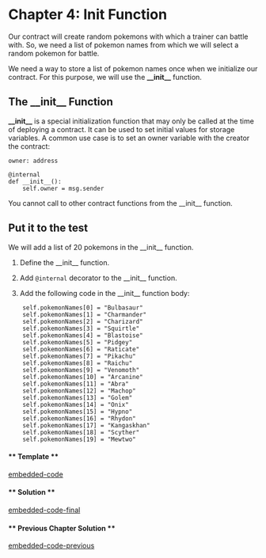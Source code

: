 # Chapter 4: Init Function

Our contract will create random pokemons with which a trainer can battle with. So, we need a list of pokemon names from which we will select a random pokemon for battle.

We need a way to store a list of pokemon names once when we initialize our contract. For this purpose, we will use the **\_\_init\_\_** function.

## The \_\_init\_\_ Function

**\_\_init\_\_** is a special initialization function that may only be called at the time of deploying a contract. It can be used to set initial values for storage variables. A common use case is to set an owner variable with the creator the contract:

```vyper
owner: address

@internal
def __init__():
    self.owner = msg.sender
```

You cannot call to other contract functions from the \_\_init\_\_ function.

## Put it to the test

We will add a list of 20 pokemons in the \_\_init\_\_ function.

1. Define the \_\_init\_\_ function.

2. Add `@internal` decorator to the \_\_init\_\_ function.

3. Add the following code in the \_\_init\_\_ function body:

```vyper
    self.pokemonNames[0] = "Bulbasaur"
    self.pokemonNames[1] = "Charmander"
    self.pokemonNames[2] = "Charizard"
    self.pokemonNames[3] = "Squirtle"
    self.pokemonNames[4] = "Blastoise"
    self.pokemonNames[5] = "Pidgey"
    self.pokemonNames[6] = "Raticate"
    self.pokemonNames[7] = "Pikachu"
    self.pokemonNames[8] = "Raichu"
    self.pokemonNames[9] = "Venomoth"
    self.pokemonNames[10] = "Arcanine"
    self.pokemonNames[11] = "Abra"
    self.pokemonNames[12] = "Machop"
    self.pokemonNames[13] = "Golem"
    self.pokemonNames[14] = "Onix"
    self.pokemonNames[15] = "Hypno"
    self.pokemonNames[16] = "Rhydon"
    self.pokemonNames[17] = "Kangaskhan"
    self.pokemonNames[18] = "Scyther"
    self.pokemonNames[19] = "Mewtwo"
```

<!-- tabs:start -->

#### ** Template **

[embedded-code](../assets/2/2.4-template-code.vy ':include :type=code embed-template')

#### ** Solution **

[embedded-code-final](../assets/2/2.4-finished-code.vy ':include :type=code embed-final')

#### ** Previous Chapter Solution **

[embedded-code-previous](../assets/2/2.3-finished-code.vy ':include :type=code embed-previous')

<!-- tabs:end -->
